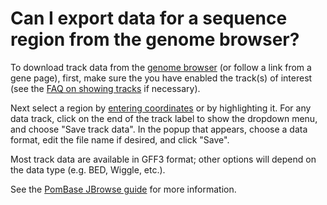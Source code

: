 # Can I export data for a sequence region from the genome browser?
<!-- pombase_categories: Genome browser,Finding data -->

To download track data from the [genome
browser](https://www.pombase.org/jbrowse/) (or follow a link from a
gene page), first, make sure the you have enabled the track(s) of
interest (see the [FAQ on showing
tracks](/faq/how-can-i-show-or-hide-tracks-genome-browser) if
necessary).

Next select a region by [entering
coordinates](/faq/how-can-i-display-sequence-region-using-sequence-coordinates-genome-browser)
or by highlighting it. For any data track, click on the end of the
track label to show the dropdown menu, and choose "Save track
data". In the popup that appears, choose a data format, edit the file
name if desired, and click "Save".

Most track data are available in GFF3 format; other options will
depend on the data type (e.g. BED, Wiggle, etc.).

See the [PomBase JBrowse guide](/documentation/JBrowse_quick_start)
for more information.
